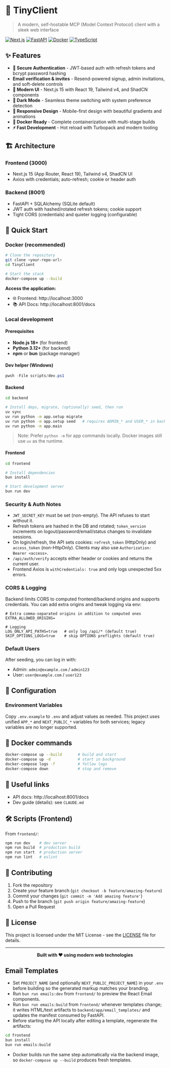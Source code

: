 # 🚀 TinyClient

> A modern, self-hostable MCP (Model Context Protocol) client with a sleek web interface

[![Next.js](https://img.shields.io/badge/Next.js-15-black?logo=next.js)](https://nextjs.org/)
[![FastAPI](https://img.shields.io/badge/FastAPI-0.115+-009688?logo=fastapi)](https://fastapi.tiangolo.com/)
[![Docker](https://img.shields.io/badge/Docker-Ready-2496ED?logo=docker)](https://www.docker.com/)
[![TypeScript](https://img.shields.io/badge/TypeScript-5.0+-3178C6?logo=typescript)](https://www.typescriptlang.org/)

## ✨ Features

- **🔐 Secure Authentication** - JWT-based auth with refresh tokens and bcrypt password hashing
- **Email verification & invites** - Resend-powered signup, admin invitations, and soft-delete controls
- **🎨 Modern UI** - Next.js 15 with React 19, Tailwind v4, and ShadCN components
- **🌙 Dark Mode** - Seamless theme switching with system preference detection
- **📱 Responsive Design** - Mobile-first design with beautiful gradients and animations
- **🐳 Docker Ready** - Complete containerization with multi-stage builds
- **⚡ Fast Development** - Hot reload with Turbopack and modern tooling

## 🏗️ Architecture

### Frontend (3000)
- Next.js 15 (App Router, React 19), Tailwind v4, ShadCN UI
- Axios with credentials; auto-refresh; cookie or header auth

### Backend (8001)
- FastAPI + SQLAlchemy (SQLite default)
- JWT auth with hashed/rotated refresh tokens; cookie support
- Tight CORS (credentials) and quieter logging (configurable)

## 🚀 Quick Start

### Docker (recommended)

```bash
# Clone the repository
git clone <your-repo-url>
cd TinyClient

# Start the stack
docker-compose up --build
```

**Access the application:**
- 🌐 Frontend: http://localhost:3000
- 📚 API Docs: http://localhost:8001/docs

### Local development

#### Prerequisites
- **Node.js 18+** (for frontend)
- **Python 3.12+** (for backend)
- **npm** or **bun** (package manager)

#### Dev helper (Windows)

```powershell
pwsh -File scripts/dev.ps1
```

#### Backend

```bash
cd backend

# Install deps, migrate, (optionally) seed, then run
uv sync
uv run python -m app.setup migrate
uv run python -m app.setup seed   # requires ADMIN_* and USER_* in backend/.env
uv run python -m app.main
```

> Note: Prefer `python -m` for app commands locally. Docker images still use `uv` as the runtime.

#### Frontend

```bash
cd frontend

# Install dependencies
bun install

# Start development server
bun run dev
```

<!-- Commands are documented once in Quick Start → Backend. Avoid duplicating here. -->

### Security & Auth Notes

- `JWT_SECRET_KEY` must be set (non-empty). The API refuses to start without it.
- Refresh tokens are hashed in the DB and rotated; `token_version` increments on logout/password/email/status changes to invalidate sessions.
- On login/refresh, the API sets cookies: `refresh_token` (HttpOnly) and `access_token` (non-HttpOnly). Clients may also use `Authorization: Bearer <access>`.
- `/api/auth/verify` accepts either header or cookies and returns the current user.
- Frontend Axios is `withCredentials: true` and only logs unexpected 5xx errors.

### CORS & Logging

Backend limits CORS to computed frontend/backend origins and supports credentials. You can add extra origins and tweak logging via env:

```env
# Extra comma-separated origins in addition to computed ones
EXTRA_ALLOWED_ORIGINS=

# Logging
LOG_ONLY_API_PATHS=true   # only log /api/* (default true)
SKIP_OPTIONS_LOGS=true    # skip OPTIONS preflights (default true)
```

### Default Users

After seeding, you can log in with:

- Admin: `admin@example.com` / `admin123`
- User: `user@example.com` / `user123`

## 🔧 Configuration

### Environment Variables

Copy `.env.example` to `.env` and adjust values as needed. This project uses unified `APP_*` and `NEXT_PUBLIC_*` variables for both services; legacy variables are no longer supported.



## 🐳 Docker commands

```bash
docker-compose up --build       # build and start
docker-compose up -d            # start in background
docker-compose logs -f          # follow logs
docker-compose down             # stop and remove
```

## 🔗 Useful links

- API docs: http://localhost:8001/docs
- Dev guide (details): see `CLAUDE.md`

## 🛠️ Scripts (Frontend)

From `frontend/`:
```bash
npm run dev    # dev server
npm run build  # production build
npm run start  # production server
npm run lint   # eslint
```

## 🤝 Contributing

1. Fork the repository
2. Create your feature branch (`git checkout -b feature/amazing-feature`)
3. Commit your changes (`git commit -m 'Add amazing feature'`)
4. Push to the branch (`git push origin feature/amazing-feature`)
5. Open a Pull Request

## 📄 License

This project is licensed under the MIT License - see the [LICENSE](LICENSE) file for details.

---

<div align="center">
  <strong>Built with ❤️ using modern web technologies</strong>
</div>

## Email Templates

- Set `PROJECT_NAME` (and optionally `NEXT_PUBLIC_PROJECT_NAME`) in your `.env` before building so the generated markup matches your branding.
- Run `bun run emails:dev` from `frontend/` to preview the React Email components.
- Run `bun run emails:build` from `frontend/` whenever templates change; it writes HTML/text artifacts to `backend/app/email_templates/` and updates the manifest consumed by FastAPI.
- Before starting the API locally after editing a template, regenerate the artifacts:
```bash
cd frontend
bun install
bun run emails:build
```
- Docker builds run the same step automatically via the backend image, so `docker-compose up --build` produces fresh templates.
